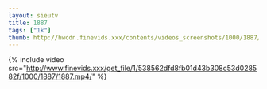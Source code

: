 ```yaml
--- 
layout: sieutv
title: 1887
tags: ["1k"]
thumb: http://hwcdn.finevids.xxx/contents/videos_screenshots/1000/1887/preview.mp4.jpg
---
```

{% include video src="http://www.finevids.xxx/get_file/1/538562dfd8fb01d43b308c53d028582f/1000/1887/1887.mp4/" %} 
